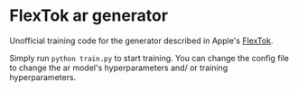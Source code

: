 # FlexTok ar generator

Unofficial training code for the generator described in Apple's [FlexTok](https://github.com/apple/ml-flextok).

Simply run `python train.py` to start training. You can change the config file to change the ar model's hyperparameters and/ or training hyperparameters.
